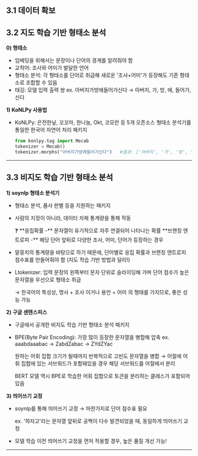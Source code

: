 ## 3.1 데이터 확보

## 3.2 지도 학습 기반 형태소 분석

**0) 형태소**

- 임베딩을 위해서는 문장이나 단어의 경계를 알려줘야 함
- 교착어: 조사와 어미가 발달한 언어
- 형태소 분석: 각 형태소를 단어로 취급해 새로운 '조사+어미'가 등장해도 기존 형태소로 조합할 수 있음
- 태깅: 모델 입력 출력 쌍  ex. 아버지가방에들어가신다 → 아버지, 가, 방, 에, 들어가, 신다

**1) KoNLPy 사용법**

- KoNLPy: 은전한닢, 꼬꼬마, 한나눔, Okt, 코모란 등 5개 오픈소스 형태소 분석기를 통일한 한국어 자연어 처리 패키지
    
    ```python
    from konlpy.tag import Mecab
    tokenizer = Mecab()
    tokenizer.morphs("아버지가방에들어가신다")   #결과: ['아버지', '가', '방', '에', '들어가', '신다']
    ```
    

---

## 3.3 비지도 학습 기반 형태소 분석

**1)  soynlp 형태소 분석기**

- 형태소 분석, 품사 판별 등을 지원하는 패키지
- 사람의 지정이 아니라, 데이터 자체 통계량을 통해 작동
    
    <aside>
    ❓ **응집확률 -** 문자열이 유기적으로 자주 연결되어 나타나는 확률
    **브랜칭 엔트로피 -**  해당 단어 앞뒤로 다양한 조사, 어미, 단어가 등장하는 경우
    
    </aside>
    
- 말뭉치의 통계량을 바탕으로 하기 때문에, 단어별로 응집 확률과 브랜칭 엔트로피 점수표를 만들어줘야 함 (지도 학습 기반 방법과 달리!)
- Ltokenizer: 입력 문장의 왼쪽부터 문자 단위로 슬라이딩해 가며 단어 점수가 높은 문자열을 우선으로 형태소 취급
    
    → 한국어의 특성상, 명사 + 조사 이거나 용언 + 어미 의 형태를 가지므로, 좋은 성능 가능
    

**2) 구글 센텐스피스**

- 구글에서 공개한 비지도 학습 기반 형태소 분석 패키지
- BPE(Byte Pair Encoding): 가장 많이 등장한 문자열을 병합해 압축   ex. aaabdaaabac → ZabdZabac → ZYdZYac
    
    원하는 어휘 집합 크기가 될때까지 반복적으로 고빈도 문자열을 병합 → 어절에 어휘 집합에 있는 서브워드가 포함돼있을 경우 해당 서브워드를 어절에서 분리
    
    BERT 모델 역시 BPE로 학습한 어휘 집합으로 토큰을 분리하는 클래스가 포함되어 있음
    

**3) 띄어쓰기 교정**

- soynlp를 통해 띄어쓰기 교정 → 마찬가지로 단어 점수표 필요
    
    ex. '하자고'라는 문자열 앞뒤로 공백이 다수 발견되었을 때, 동일하게 띄어쓰기 교정
    
- 모델 학습 이전 띄어쓰기 교정을 먼저 적용할 경우, 높은 품질 개선 가능!

---